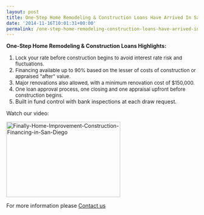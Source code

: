 ```yaml
---
layout: post
title: One-Step Home Remodeling & Construction Loans Have Arrived In San Diego
date: '2014-11-16T10:01:31+00:00'
permalink: /one-step-home-remodeling-construction-loans-have-arrived-in-san-diego/
---
```

<b>One-Step Home Remodeling &amp; Construction Loans </b><b>Highlights:</b>
<ol>
	<li><span style="font-size: 13px;">Lock your rate before construction begins to avoid interest rate risk and fluctuations.</span></li>
	<li><span style="font-size: 13px;">Financing available up to 90% based on the lesser of costs of construction or appraised "after" value. </span></li>
	<li><span style="font-size: 13px;">Major renovations also allowed, with a minimum renovation cost of $150,000.</span></li>
	<li><span style="font-size: 13px;">One loan approval process, one closing and one appraisal upfront before construction begins.</span></li>
	<li>Built in fund control with bank inspections at each draw request.</li>
</ol>
Watch our video:

<a class="youtube" title="Finally! Home Improvement &amp; Construction Financing in San Diego" href="http://www.youtube.com/watch?v=7WWfdbOPcFM&amp;feature=youtu.be"><img class="alignnone  wp-image-2648" alt="Finally-Home-Improvement-Construction-Financing-in-San-Diego" src="http://www.murraylampert.com/wp-content/uploads/Finally-Home-Improvement-Construction-Financing-in-San-Diego-170x112.jpg" width="300" height="199" /></a>

For more information please <a href="http://www.murraylampert.com/contact/">Contact us</a>

&nbsp;
